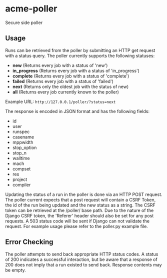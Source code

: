 # acme-poller
Secure side poller


## Usage

Runs can be retrieved from the poller by submitting an HTTP get request with a status query. The poller currently supports the following statuses: 
* **new** (Returns every job with a status of 'new')
* **in_progress** (Returns every job with a status of 'in_progress')
* **complete** (Returns every job with a status of 'complete')
* **failed** (Returns every job with a status of 'failed')
* **next** (Returns only the oldest job with the status of new)
* **all** (Returns every job currently known to the poller)

Example URL: `http://127.0.0.1/poller/?status=next`

The response is encoded in JSON format and has the following fields:

* id 
* user
* runspec
* casename
* mppwidth
* stop_option
* stop_n
* walltime
* mach
* compset
* res
* project
* compiler

Updating the status of a run in the poller is done via an HTTP POST request. The poller current expects that a post request will contain a CSRF Token, the id of the run being updated and the new status as a string. The CSRF token can be retrieved at the /poller/ base path. Due to the nature of the Django CSRF token, the 'Referer' header should also be set for any post requests. A 503 status code will be sent if Django can not validate the request. For example usage please refer to the poller.py example file. 

## Error Checking

The poller attempts to send back appropriate HTTP status codes. A status of 200 indicates a successful interaction, but be aware that a response of 200 does not imply that a run existed to send back. Response contents may be empty.  